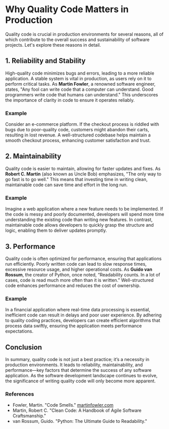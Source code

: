 # Why Quality Code Matters in Production
Quality code is crucial in production environments for several reasons, all of which contribute to the overall success and sustainability of software projects. Let's explore these reasons in detail.

## 1. Reliability and Stability
High-quality code minimizes bugs and errors, leading to a more reliable application. A stable system is vital in production, as users rely on it to perform critical tasks. As **Martin Fowler**, a renowned software engineer, states, "Any fool can write code that a computer can understand. Good programmers write code that humans can understand." This underscores the importance of clarity in code to ensure it operates reliably.

### Example
Consider an e-commerce platform. If the checkout process is riddled with bugs due to poor-quality code, customers might abandon their carts, resulting in lost revenue. A well-structured codebase helps maintain a smooth checkout process, enhancing customer satisfaction and trust.

## 2. Maintainability
Quality code is easier to maintain, allowing for faster updates and fixes. As **Robert C. Martin** (also known as Uncle Bob) emphasizes, "The only way to go fast is to go well." This means that investing time in writing clean, maintainable code can save time and effort in the long run.

### Example
Imagine a web application where a new feature needs to be implemented. If the code is messy and poorly documented, developers will spend more time understanding the existing code than writing new features. In contrast, maintainable code allows developers to quickly grasp the structure and logic, enabling them to deliver updates promptly.

## 3. Performance
Quality code is often optimized for performance, ensuring that applications run efficiently. Poorly written code can lead to slow response times, excessive resource usage, and higher operational costs. As **Guido van Rossum**, the creator of Python, once noted, “Readability counts. In a lot of cases, code is read much more often than it is written.” Well-structured code enhances performance and reduces the cost of ownership.

### Example
In a financial application where real-time data processing is essential, inefficient code can result in delays and poor user experience. By adhering to quality coding practices, developers can create efficient algorithms that process data swiftly, ensuring the application meets performance expectations.

## Conclusion
In summary, quality code is not just a best practice; it’s a necessity in production environments. It leads to reliability, maintainability, and performance—key factors that determine the success of any software application. As the software development landscape continues to evolve, the significance of writing quality code will only become more apparent.

### References
- Fowler, Martin. "Code Smells." [martinfowler.com](https://martinfowler.com/)
- Martin, Robert C. "Clean Code: A Handbook of Agile Software Craftsmanship."
- van Rossum, Guido. "Python: The Ultimate Guide to Readability."
